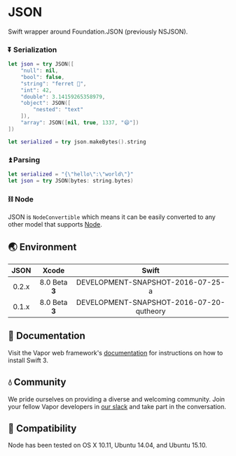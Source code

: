 # JSON

Swift wrapper around Foundation.JSON (previously NSJSON).

### ⏬ Serialization

```swift
let json = try JSON([
    "null": nil,
    "bool": false,
    "string": "ferret 🚀",
    "int": 42,
    "double": 3.14159265358979,
    "object": JSON([
        "nested": "text"
    ]),
    "array": JSON([nil, true, 1337, "😄"])
])

let serialized = try json.makeBytes().string
```

### ⏫ Parsing

```swift
let serialized = "{\"hello\":\"world\"}"
let json = try JSON(bytes: string.bytes)
```

### ⛓ Node

JSON is `NodeConvertible` which means it can be easily converted to any other model that supports [Node](https://github.com/qutheory/node).

## 🌏 Environment

|JSON|Xcode|Swift|
|:-:|:-:|:-:|
|0.2.x|8.0 Beta **3**|DEVELOPMENT-SNAPSHOT-2016-07-25-a|
|0.1.x|8.0 Beta **3**|DEVELOPMENT-SNAPSHOT-2016-07-20-qutheory|

## 📖 Documentation

Visit the Vapor web framework's [documentation](http://docs.qutheory.io) for instructions on how to install Swift 3. 

## 💧 Community

We pride ourselves on providing a diverse and welcoming community. Join your fellow Vapor developers in [our slack](slack.qutheory.io) and take part in the conversation.

## 🔧 Compatibility

Node has been tested on OS X 10.11, Ubuntu 14.04, and Ubuntu 15.10.
